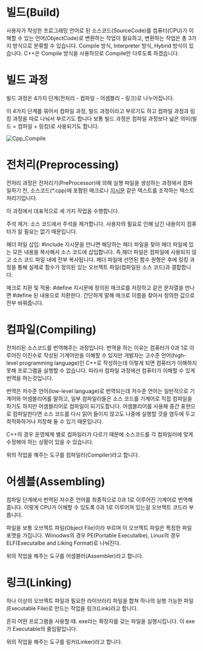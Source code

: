 # 빌드(Build)

사용자가 작성한 프로그래밍 언어로 된 소스코드(SourceCode)를 컴퓨터(CPU)가 이해할 수 있는 언어(ObjectCode)로 변환하는 작업이 필요하고, 변환하는 작업은 총 3가지 방식으로 분류할 수 있습니다. Compile 방식, Interpreter 방식, Hybrid 방식이 있습니다. C++은 Compile 방식을 사용하므로 Compile만 다루도록 하겠습니다.

# 빌드 과정

빌드 과정은 4가지 단계(전처리 - 컴파일 - 어셈블리 - 링크)로 나누어집니다.

이 4가지 단계를 묶어서 컴파일 과정, 빌드 과정이라고 부르기도 하고 컴파일 과정과 링킹 과정을 따로 나눠서 부르기도 합니다 보통 빌드 과정은 컴파일 과정보다 넓은 의미(빌드 = 컴파일 + 링킹)로 사용되기도 합니다.

![Cpp_Compile](https://user-images.githubusercontent.com/112116885/200111964-f7cdf5d5-d77f-45b4-8824-de40617dee0d.png)

# 전처리(Preprocessing)

전처리 과정은 전처리기(PreProcessor)에 의해 실행 파일을 생성하는 과정에서 컴파일하기 전, 소스코드(*.cpp)에 포함된 매크로나 [지시문](https://github.com/SeonBap/TIL/blob/main/Cpp/Preprocessor_Directives.md) 같은 텍스트를 조작하는 텍스트 처리기입니다.

이 과정에서 대표적으로 세 가지 작업을 수행합니다.

주석 제거: 소스 코드에서 주석을 제거합니다. 사용자의 필요로 인해 남긴 내용이지 컴퓨터가 알 필요는 없기 때문입니다.

헤더 파일 삽입: #include 지시문을 만나면 해당하는 헤더 파일을 찾아 헤더 파일에 있는 모든 내용을 복사해서 소스 코드에 삽입합니다. 즉,헤더 파일은 컴파일에 사용되지 않고 소스 코드 파일 내에 전부 복사됩니다. 헤더 파일에 선언된 함수 원형은 후에 링킹 과정을 통해 실제로 함수가 정의된 있는 오브젝트 파일(컴파일된 소스 코드)과 결합합니다.

매크로 치환 및 적용: #define 지시문에 정의된 매크로를 저장하고 같은 문자열을 만나면 #define 된 내용으로 치환한다. 간단하게 말해 매크로 이름을 찾아서 정의한 값으로 전부 바꿔줍니다.

# 컴파일(Compiling)

전처리된 소스코드를 번역해주는 과정입니다. 번역을 하는 이유는 컴퓨터가 0과 1로 이루어진 이진수로 작성된 기계어만을 이해할 수 있지만 개발자는 고수준 언어(high-level programming language)인 C++로 작성하는데 이렇게 되면 컴퓨터가 이해하지 못해 프로그램을 실행할 수 없습니다. 따라서 컴파일 과정에선 컴퓨터가 이해할 수 있게 번역을 하는것입니다.

번역은 저수준 언어(low-level language)로 번역되는데 저수준 언어는 일반적으로 기계어와 어셈블리어를 말하고, 일부 컴파일러들은 소스 코드를 기계어로 직접 컴파일을 하기도 하지만 어셈블리어로 컴파일이 되기도합니다. 어셈블리어를 사용해 중간 표현으로 컴파일한다면 소스 코드를 다시 읽어 들이지 않고도 나중에 실행할 것을 염두에 두고 최적화하거나 저장해 둘 수 있기 때문입니다.

C++의 경우 운영체제 별로 컴파일러가 다르기 때문에 소스코드를 각 컴파일러에 맞게 수정해야 하는 상황이 있을 수 있습니다.

위의 작업을 해주는 도구를 컴파일러(Compiler)라고 합니다.

# 어셈블(Assembling)

컴파일 단계에서 번역된 저수준 언어를 최종적으로 0과 1로 이루어진 기계어로 번역해줍니다. 이렇게 CPU가 이해할 수 있도록 0과 1로 이루어져 있는걸 오브젝트 코드라 부릅니다.

파일을 보통 오브젝트 파일(Object File)이라 부르며 이 오브젝트 파일은 특정한 파일 포맷을 가집니다.
Wiinodws의 경우 PE(Portable Executalbe), Linux의 경우ELF(Executalbe and Liking Format)로 나눠진다.

위의 작업을 해주는 도구를 어셈블러(Assembler)라고 합니다.

# 링크(Linking)

하나 이상의 오브젝트 파일과 필요한 라이브러리 파일을 합쳐 하나의 실행 가능한 파일(Executable File)로 만드는 작업을 링크(Link)라고 합니다.

흔히 어떤 프로그램을 사용할 때. exe라는 확장자를 갖는 파일을 실행시킵니다. 이 exe가 Executable의 줄임말입니다.

위의 작업을 해주는 도구를 링커(Linker)라고 합니다.